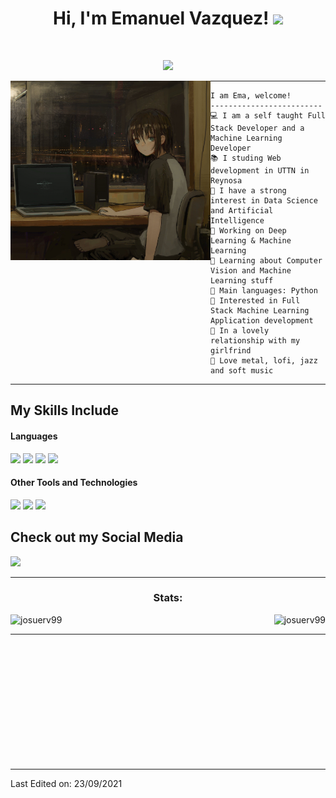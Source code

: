 <h1 align="center">
Hi, I'm Emanuel Vazquez!
  <img src="https://media.giphy.com/media/hvRJCLFzcasrR4ia7z/giphy.gif" width="30"></h1>
<br/>

<p align="center">
  <a href="https://github.com/DenverCoder1/readme-typing-svg"><img src="https://readme-typing-svg.herokuapp.com?lines=Computer+Science+Student;Full+Stack+Web+Developer;Freelancer;DS%20|%20AI%20|%20ML%20Enthusiastic;Always%20learning%20new%20things&center=true&width=380&height=45"></a>
</p>

<img align="left" src="https://github.com/I-am-vishalmaurya/I-am-vishalmaurya/blob/main/cropped_image.png" alt="Unfortunately I didn't find the author of the pic, feel to open a pull request if found" width="320" />
<hr>

```
I am Ema, welcome!
-------------------------
💻 I am a self taught Full Stack Developer and a Machine Learning Developer
📚 I studing Web development in UTTN in Reynosa
📝 I have a strong interest in Data Science and Artificial Intelligence
🔭 Working on Deep Learning & Machine Learning
🌱 Learning about Computer Vision and Machine Learning stuff
🌟 Main languages: Python
🚩 Interested in Full Stack Machine Learning Application development
💖 In a lovely relationship with my girlfrind
🎵 Love metal, lofi, jazz and soft music
```
<hr>


## My Skills Include

<h4> Languages </h4>
<span> 
  <img src="https://img.shields.io/badge/HTML5-E34F26?style=for-the-badge&logo=html5&logoColor=white">
  <img src="https://img.shields.io/badge/CSS3-1572B6?style=for-the-badge&logo=css3&logoColor=white">
  <img src="https://img.shields.io/badge/JavaScript-F7DF1E?style=for-the-badge&logo=javascript&logoColor=black">
  <img src="https://img.shields.io/badge/python-3670A0?style=for-the-badge&logo=python&logoColor=ffdd54">
 


</span>


<h4> Other Tools and Technologies </h4>
<span>
  <img src="https://img.shields.io/badge/Git-F05032?style=for-the-badge&logo=git&logoColor=white">
  <img src="https://img.shields.io/badge/Notion-%23000000.svg?style=for-the-badge&logo=notion&logoColor=white">
  <img src="https://img.shields.io/badge/MySQL-00000F?style=for-the-badge&logo=mysql&logoColor=white">




</span>

## Check out my Social Media

<a href= "https://www.instagram.com/ema_pangolin/">
    <img src="https://img.shields.io/badge/Instagram-%23E4405F.svg?style=for-the-badge&logo=Instagram&logoColor=white">
</a>

<!-- GITHUB STATS -->
<hr>
<div style="display: block;">
<p>
  <h3 align="center">Stats:</h3>
<p>  
    <a align="left">
      <p><img align="left" 
  src="https://github-readme-stats.vercel.app/api/top-langs?username=Ema3901&show_icons=true&theme=nord&locale=en&langs_count=8&hide=jupyter%20notebook,lex&" alt="josuerv99" /></p></a>
    <a align="right"><p>&nbsp;<img align="right" src="https://github-readme-stats.vercel.app/api?username=Ema3901&theme=nord&show_icons=true&hide_border=false&count_private=false" alt="josuerv99" /></p>
    </a>  
  </p>
</p>
</div>
<hr>
<br>
<br>
<br>
<br>
<br>
<br>
<br>
<br>
<br>
<br>
<br>

-----
Last Edited on: 23/09/2021
